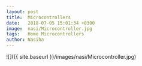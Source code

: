 ```yaml
---
layout: post
title:  Microcontrollers
date:   2018-07-05 15:01:34 +0300
image:  nasi/Microcontroller.jpg
tags:   Home Microcontrollers
author: Nasiha
---
```



![]({{ site.baseurl }}/images/nasi/Microcontroller.jpg)







